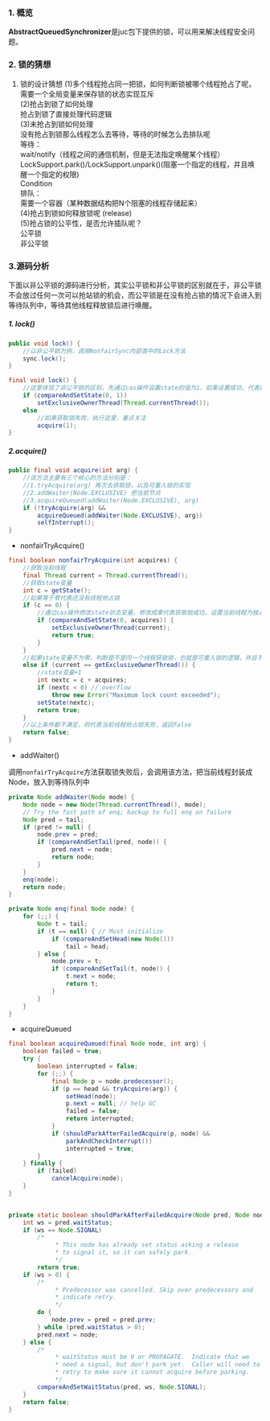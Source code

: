 ### 1. 概览

**AbstractQueuedSynchronizer**是juc包下提供的锁，可以用来解决线程安全问题。



### 2. 锁的猜想
1. 锁的设计猜想
(1)多个线程抢占同一把锁，如何判断锁被哪个线程抢占了呢，需要一个全局变量来保存锁的状态实现互斥  
(2)抢占到锁了如何处理  
	抢占到锁了直接处理代码逻辑  
(3)未抢占到锁如何处理  
	没有抢占到锁那么线程怎么去等待，等待的时候怎么去排队呢  
	等待：  
		wait/notify（线程之间的通信机制，但是无法指定唤醒某个线程）  
		LockSupport.park()/LockSupport.unpark()(阻塞一个指定的线程，并且唤醒一个指定的权限)  
		Condition  
	排队：  
		需要一个容器（某种数据结构把N个阻塞的线程存储起来）  
(4)抢占到锁如何释放锁呢 (release)  
(5)抢占锁的公平性，是否允许插队呢？  
    公平锁    
	非公平锁    

### 3.源码分析

下面以非公平锁的源码进行分析，其实公平锁和非公平锁的区别就在于，非公平锁不会放过任何一次可以抢站锁的机会，而公平锁是在没有抢占锁的情况下会进入到等待队列中，等待其他线程释放锁后进行唤醒。



##### 1. lock()

```java
public void lock() {
    //以非公平锁为例，调用NonfairSync内部类中的Lock方法
    sync.lock();
}

final void lock() {
    //这里体现了非公平锁的区别，先通过cas操作设置state的值为1，如果设置成功，代表获取锁成功，修改当前线程为独占状态（如果是公平锁的话，没有这个步骤，直接调用acquire方法）
    if (compareAndSetState(0, 1))
        setExclusiveOwnerThread(Thread.currentThread());
    else
        //如果获取锁失败，执行这里，重点关注
        acquire(1);
}
```



##### 2.acquire()

```java
public final void acquire(int arg) {
    //该方法主要有三个核心的方法分别是：
    //1.tryAcquire(arg) 再次去获取锁，以及可重入锁的实现
    //2.addWaiter(Node.EXCLUSIVE) 把当前节点
    //3.acquireQueued(addWaiter(Node.EXCLUSIVE), arg)
    if (!tryAcquire(arg) &&
        acquireQueued(addWaiter(Node.EXCLUSIVE), arg))
        selfInterrupt();
}
```

- nonfairTryAcquire()

```java
final boolean nonfairTryAcquire(int acquires) {
    //获取当前线程
    final Thread current = Thread.currentThread();
    //获取state变量
    int c = getState();
    //如果等于零代表还没有线程抢占锁
    if (c == 0) {
        //通过cas操作修改state状态变量，修改成果代表获取锁成功，设置当前线程为独占状态，返回true
        if (compareAndSetState(0, acquires)) {
            setExclusiveOwnerThread(current);
            return true;
        }
    }
    //如果state变量不为零，判断是不是同一个线程获取锁，也就是可重入锁的逻辑，并且不需要进行加锁操作，因为都是同一个线程
    else if (current == getExclusiveOwnerThread()) {
        //state变量+1
        int nextc = c + acquires;
        if (nextc < 0) // overflow
            throw new Error("Maximum lock count exceeded");
        setState(nextc);
        return true;
    }
    //以上条件都不满足，则代表当前线程抢占锁失败，返回false
    return false;
}
```

- addWaiter()

调用`nonfairTryAcquire`方法获取锁失败后，会调用该方法，把当前线程封装成Node，放入到等待队列中

```java
private Node addWaiter(Node mode) {
    Node node = new Node(Thread.currentThread(), mode);
    // Try the fast path of enq; backup to full enq on failure
    Node pred = tail;
    if (pred != null) {
        node.prev = pred;
        if (compareAndSetTail(pred, node)) {
            pred.next = node;
            return node;
        }
    }
    enq(node);
    return node;
}

private Node enq(final Node node) {
    for (;;) {
        Node t = tail;
        if (t == null) { // Must initialize
            if (compareAndSetHead(new Node()))
                tail = head;
        } else {
            node.prev = t;
            if (compareAndSetTail(t, node)) {
                t.next = node;
                return t;
            }
        }
    }
}
```

- acquireQueued

```java
final boolean acquireQueued(final Node node, int arg) {
    boolean failed = true;
    try {
        boolean interrupted = false;
        for (;;) {
            final Node p = node.predecessor();
            if (p == head && tryAcquire(arg)) {
                setHead(node);
                p.next = null; // help GC
                failed = false;
                return interrupted;
            }
            if (shouldParkAfterFailedAcquire(p, node) &&
                parkAndCheckInterrupt())
                interrupted = true;
        }
    } finally {
        if (failed)
            cancelAcquire(node);
    }
}


private static boolean shouldParkAfterFailedAcquire(Node pred, Node node) {
    int ws = pred.waitStatus;
    if (ws == Node.SIGNAL)
        /*
             * This node has already set status asking a release
             * to signal it, so it can safely park.
             */
        return true;
    if (ws > 0) {
        /*
             * Predecessor was cancelled. Skip over predecessors and
             * indicate retry.
             */
        do {
            node.prev = pred = pred.prev;
        } while (pred.waitStatus > 0);
        pred.next = node;
    } else {
        /*
             * waitStatus must be 0 or PROPAGATE.  Indicate that we
             * need a signal, but don't park yet.  Caller will need to
             * retry to make sure it cannot acquire before parking.
             */
        compareAndSetWaitStatus(pred, ws, Node.SIGNAL);
    }
    return false;
}
```

